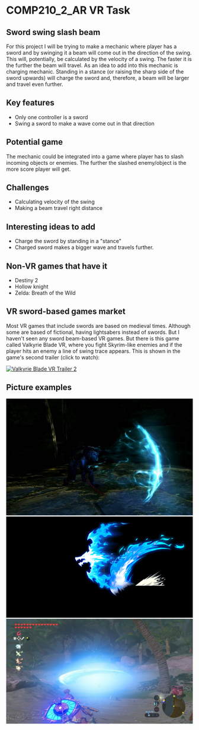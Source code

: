 # COMP210_2_AR VR Task

## Sword swing slash beam

For this project I will be trying to make a mechanic where player has a sword and by swinging it a beam will come out 
in the direction of the swing. This will, potentially, be calculated by the velocity of a swing. The faster it is 
the further the beam will travel. As an idea to add into this mechanic is charging mechanic. Standing in a stance 
(or raising the sharp side of the sword upwards) will charge the sword and, therefore, a beam will be larger and travel 
even further. 


## Key features

* Only one controller is a sword
* Swing a sword to make a wave come out in that direction


## Potential game

The mechanic could be integrated into a game where player has to slash incoming objects or enemies. 
The further the slashed enemy/object is the more score player will get. 


## Challenges

* Calculating velocity of the swing
* Making a beam travel right distance


## Interesting ideas to add

* Charge the sword by standing in a "stance"
* Charged sword makes a bigger wave and travels further.


## Non-VR games that have it

* Destiny 2
* Hollow knight
* Zelda: Breath of the Wild

## VR sword-based games market

Most VR games that include swords are based on medieval times. Although some are based of fictional, having lightsabers 
instead of swords. But I haven't seen any sword beam-based VR games. But there is this game called Valkyrie Blade VR, 
where you fight Skyrim-like enemies and if the player hits an enemy a line of swing trace appears. This is shown 
in the game's second trailer (click to watch):

[![Valkyrie Blade VR Trailer 2](https://img.youtube.com/vi/DFM23RavBOM/0.jpg)](https://www.youtube.com/watch?v=DFM23RavBOM "Valkyrie Blade VR Trailer 2")


## Picture examples

![Wave example](Images/SwingWave.jpg)
![Gif that shows the swing mechanic](Images/gigaslasher-effect.gif)
![Zelda: Breath of the Wild](Images/Zelda.jpg)